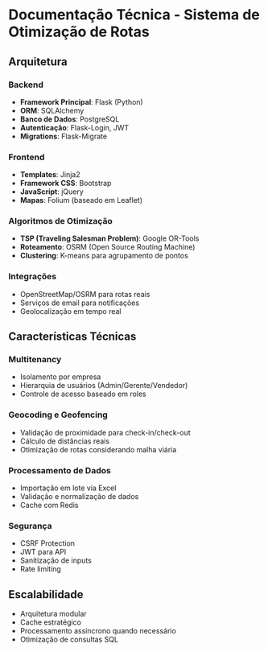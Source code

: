 # Documentação Técnica - Sistema de Otimização de Rotas

## Arquitetura

### Backend
- **Framework Principal**: Flask (Python)
- **ORM**: SQLAlchemy
- **Banco de Dados**: PostgreSQL
- **Autenticação**: Flask-Login, JWT
- **Migrations**: Flask-Migrate

### Frontend
- **Templates**: Jinja2
- **Framework CSS**: Bootstrap
- **JavaScript**: jQuery
- **Mapas**: Folium (baseado em Leaflet)

### Algoritmos de Otimização
- **TSP (Traveling Salesman Problem)**: Google OR-Tools
- **Roteamento**: OSRM (Open Source Routing Machine)
- **Clustering**: K-means para agrupamento de pontos

### Integrações
- OpenStreetMap/OSRM para rotas reais
- Serviços de email para notificações
- Geolocalização em tempo real

## Características Técnicas

### Multitenancy
- Isolamento por empresa
- Hierarquia de usuários (Admin/Gerente/Vendedor)
- Controle de acesso baseado em roles

### Geocoding e Geofencing
- Validação de proximidade para check-in/check-out
- Cálculo de distâncias reais
- Otimização de rotas considerando malha viária

### Processamento de Dados
- Importação em lote via Excel
- Validação e normalização de dados
- Cache com Redis

### Segurança
- CSRF Protection
- JWT para API
- Sanitização de inputs
- Rate limiting

## Escalabilidade
- Arquitetura modular
- Cache estratégico
- Processamento assíncrono quando necessário
- Otimização de consultas SQL